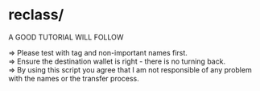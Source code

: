 # reclass/

A GOOD TUTORIAL WILL FOLLOW  

=> Please test with tag and non-important names first.  
=> Ensure the destination wallet is right - there is no turning back.  
=> By using this script you agree that I am not responsible of any problem with the names or the transfer process.  


